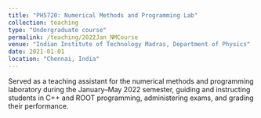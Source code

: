 ```yaml
---
title: "PH5720: Numerical Methods and Programming Lab"
collection: teaching
type: "Undergraduate course"
permalink: /teaching/2022Jan_NMCourse
venue: "Indian Institute of Technology Madras, Department of Physics"
date: 2021-01-01
location: "Chennai, India"
---
```


Served as a teaching assistant for the numerical methods and programming laboratory during the January–May 2022 semester, guiding and instructing students in C++ and ROOT programming, administering exams, and grading their performance.